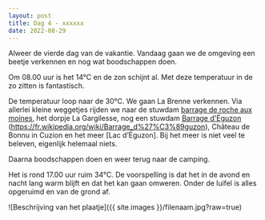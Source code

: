```yaml
---
layout: post
title: Dag 4 - xxxxxx
date: 2022-08-29
---
```

Alweer de vierde dag van de vakantie. Vandaag gaan we de omgeving een beetje verkennen en nog wat boodschappen doen.

Om 08.00 uur is het 14°C en de zon schijnt al. Met deze temperatuur in de zo zitten is fantastisch.

De temperatuur loop naar de 30°C. We gaan La Brenne verkennen. Via allerlei kleine weggetjes rijden we naar de stuwdam [barrage de roche aux moines](https://www.barrages-cfbr.eu/Roche-Aux-Moines.html), het dorpje La Gargilesse, nog een stuwdam [Barrage d'Éguzon](https://fr.wikipedia.org/wiki/Barrage_d%27%C3%89guzon) (https://fr.wikipedia.org/wiki/Barrage_d%27%C3%89guzon), Château de Bonnu in Cuzion en het meer [Lac d’Éguzon]. Bij het meer is niet veel te beleven, eigenlijk helemaal niets.

Daarna boodschappen doen en weer terug naar de camping.

Het is rond 17.00 uur ruim 34°C. De voorspelling is dat het in de avond en nacht lang warm blijft en dat het kan gaan omweren.
Onder de luifel is alles opgeruimd en van de grond af.




![Beschrijving van het plaatje]({{ site.images }}/filenaam.jpg?raw=true)